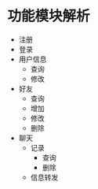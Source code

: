 # 功能模块解析

+ 注册
+ 登录
+ 用户信息
  + 查询
  + 修改
+ 好友
  + 查询
  + 增加
  + 修改
  + 删除
+ 聊天
  + 记录
    + 查询
    + 删除
  + 信息转发